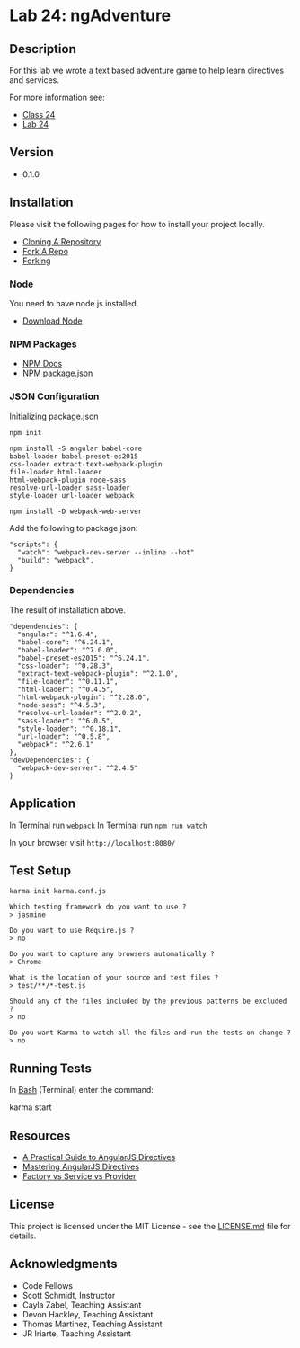 # Lab 24: ngAdventure

## Description
For this lab we wrote a text based adventure game to help learn directives and services.

For more information see:
* [Class 24](https://github.com/codefellows/seattle-javascript-401d15/tree/master/class-24-ng-adventure)
* [Lab 24](https://github.com/codefellows-seattle-javascript-401d15/24-ng-adventure)

## Version
* 0.1.0

## Installation
Please visit the following pages for how to install your project locally.

* [Cloning A Repository](https://help.github.com/articles/cloning-a-repository/)
* [Fork A Repo](https://help.github.com/articles/fork-a-repo/)
* [Forking](https://guides.github.com/activities/forking/)

### Node
You need to have node.js installed.
* [Download Node](https://nodejs.org/en/)

### NPM Packages
* [NPM Docs](https://docs.npmjs.com)
* [NPM package.json](https://docs.npmjs.com/files/package.json)

### JSON Configuration
Initializing package.json
```
npm init

npm install -S angular babel-core
babel-loader babel-preset-es2015
css-loader extract-text-webpack-plugin
file-loader html-loader
html-webpack-plugin node-sass
resolve-url-loader sass-loader
style-loader url-loader webpack

npm install -D webpack-web-server
```

Add the following to package.json:
```
"scripts": {
  "watch": "webpack-dev-server --inline --hot"
  "build": "webpack",
}
```

### Dependencies
The result of installation above.

```
"dependencies": {
  "angular": "^1.6.4",
  "babel-core": "^6.24.1",
  "babel-loader": "^7.0.0",
  "babel-preset-es2015": "^6.24.1",
  "css-loader": "^0.28.3",
  "extract-text-webpack-plugin": "^2.1.0",
  "file-loader": "^0.11.1",
  "html-loader": "^0.4.5",
  "html-webpack-plugin": "^2.28.0",
  "node-sass": "^4.5.3",
  "resolve-url-loader": "^2.0.2",
  "sass-loader": "^6.0.5",
  "style-loader": "^0.18.1",
  "url-loader": "^0.5.8",
  "webpack": "^2.6.1"
},
"devDependencies": {
  "webpack-dev-server": "^2.4.5"
}
```

## Application
In Terminal run `webpack`
In Terminal run `npm run watch`

In your browser visit `http://localhost:8080/`

## Test Setup
```
karma init karma.conf.js

Which testing framework do you want to use ?
> jasmine

Do you want to use Require.js ?
> no

Do you want to capture any browsers automatically ?
> Chrome

What is the location of your source and test files ?
> test/**/*-test.js

Should any of the files included by the previous patterns be excluded ?
> no

Do you want Karma to watch all the files and run the tests on change ?
> no
```

## Running Tests
In [Bash](https://en.wikipedia.org/wiki/Bash_(Unix_shell)) (Terminal) enter the command:

karma start

## Resources
* [A Practical Guide to AngularJS Directives](https://www.sitepoint.com/practical-guide-angularjs-directives/)
* [Mastering AngularJS Directives](https://code.tutsplus.com/tutorials/mastering-angularjs-directives--cms-22511
)
* [Factory vs Service vs Provider](https://tylermcginnis.com/angularjs-factory-vs-service-vs-provider/)

## License
This project is licensed under the MIT License - see the [LICENSE.md](https://github.com/mmpadget/24-ng-adventure/blob/lab-24/lab-padget/LICENSE) file for details.

## Acknowledgments
* Code Fellows
* Scott Schmidt, Instructor
* Cayla Zabel, Teaching Assistant
* Devon Hackley, Teaching Assistant
* Thomas Martinez, Teaching Assistant
* JR Iriarte, Teaching Assistant
